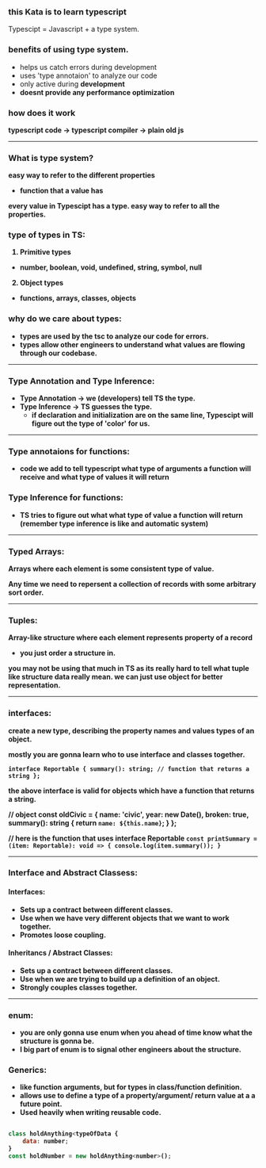 ### this Kata is to learn typescript
Typescipt = Javascript + a type system.

### benefits of using type system.
- helps us catch errors during development
- uses 'type annotaion' to analyze our code
- only active during <b>development<b/>
- doesnt provide any performance optimization

### how does it work
typescript code -> typescript compiler -> plain old js

------------------------------------------------------------------
### What is type system?
easy way to refer to the different properties 
+ function that a value has

every value in Typescipt has a type.
easy way to refer to all the properties.

### type of types in TS:

1) Primitive types
- number, boolean, void, undefined, string, symbol, null

2) Object types
- functions, arrays, classes, objects

### why do we care about types:

- types are used by the tsc to analyze our code for errors.
- types allow other engineers to understand what values are flowing
through our codebase.
------------------------------------------------------------------
### Type Annotation and Type Inference:
- Type Annotation -> we (developers) tell TS the type.
- Type Inference -> TS guesses the type.
    - if declaration and initialization are on the same line,
    Typescipt will figure out the type of 'color' for us.
------------------------------------------------------------------
### Type annotaions for functions:
- code we add to tell typescript what type of arguments a function
will receive and what type of values it will return

### Type Inference for functions:
- TS tries to figure out what what type of value a function will return
(remember type inference is like and automatic system)
--------------------------------------------------------------------
### Typed Arrays:
Arrays where each element is some consistent type of value.

Any time we need to repersent a collection of records with some arbitrary sort order.

------------------------------------------------------------------
### Tuples:
Array-like structure where each element represents property of a record

- you just order a structure in. 

you may not be using that much in TS as its really hard to tell what
tuple like structure data really mean. we can just use object for better representation.

-----------------------------------------------------------------

### interfaces:
create a new type, describing the property names and values types of an object.

mostly you are gonna learn who to use interface and classes together.

`interface Reportable {
    summary(): string; // function that returns a string
};`

the above interface is valid for objects which have a function 
that returns a string.

// object
const oldCivic = {
    name: 'civic',
    year: new Date(),
    broken: true,
    summary(): string {
        return `name: ${this.name}`;
    }
};

// here is the function that uses interface Reportable
`const printSummary = (item: Reportable): void => {
    console.log(item.summary());
}`

--------------------------------------------------------------------------

### Interface and Abstract Classess:

#### Interfaces: 
- Sets up a contract between different classes. 
- Use when we have very different objects that we want to work together.
- Promotes loose coupling.

#### Inheritancs / Abstract Classes:
- Sets up a contract between different classes.
- Use when we are trying to build up a definition of an object.
- Strongly couples classes together.

------------------------------------------------------------------------

### enum:
- you are only gonna use enum when you ahead of time know what the structure is gonna be.
- I big part of enum is to signal other engineers about the structure.

### Generics:
- like function arguments, but for types in class/function definition.
- allows use to define a type of a property/argument/ return value at a a future point.
- Used heavily when writing reusable code.

```Javascript

class holdAnything<typeOfData {
    data: number;
}
const holdNumber = new holdAnything<number>();

```




